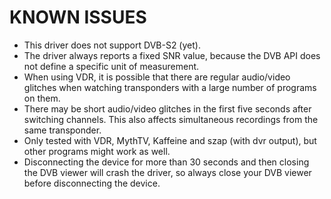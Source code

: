 KNOWN ISSUES
============

- This driver does not support DVB-S2 (yet).
- The driver always reports a fixed SNR value, because the DVB API does not define a specific unit of measurement.
- When using VDR, it is possible that there are regular audio/video glitches when watching transponders with a large number of programs on them.
- There may be short audio/video glitches in the first five seconds after switching channels. This also affects simultaneous recordings from the same transponder.
- Only tested with VDR, MythTV, Kaffeine and szap (with dvr output), but other programs might work as well.
- Disconnecting the device for more than 30 seconds and then closing the DVB viewer will crash the driver, so always close your DVB viewer before disconnecting the device.
